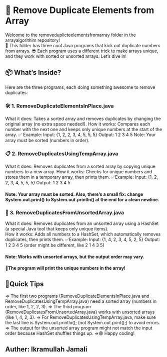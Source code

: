 # 🚀 Remove Duplicate Elements from Array  

Welcome to the removeduplicteelementsfromarray folder in the arrayalgorithim repository!  
🎉 This folder has three cool Java programs that kick out duplicate numbers from arrays. 
😎 Each program uses a different trick to make arrays unique, and they work with sorted or unsorted arrays. Let’s dive in! 

## 📦 What’s Inside?  
Here are the three programs, each doing something awesome to remove duplicates:
### 🛠️ 1. RemoveDuplicateElementsInPlace.java  
What it does: Takes a sorted array and removes duplicates by changing the original array (no extra space needed!). 
How it works: Compares each number with the next one and keeps only unique numbers at the start of the array. 
✅ Example: 
Input: {1, 2, 2, 3, 4, 5, 5, 5} 
Output: 1 2 3 4 5 
Note: Your array must be sorted (numbers in order). 
### 📋 2. RemoveDuplicatesUsingTempArray.java 
What it does: Removes duplicates from a sorted array by copying unique numbers to a new array. 
How it works: Checks for unique numbers and stores them in a temporary array, then prints them. 
✅Example: 
Input: {1, 2, 2, 3, 4, 5, 5, 5} 
Output: 1 2 3 4 5  
#### Note: Your array must be sorted. Also, there’s a small fix: change System.out.print() to System.out.println() at the end for a clean newline. 
### 🌈 3. RemoveDuplicatesFromUnsortedArray.java  
What it does: Removes duplicates from an unsorted array using a HashSet (a special Java tool that keeps only unique items).  
How it works: Adds all numbers to a HashSet, which automatically removes duplicates, then prints them. 
✅Example: 
Input: {1, 4, 2, 3, 4, 5, 2, 5} 
Output: 1 2 3 4 5 (order might be different, like 2 1 4 3 5)  
#### Note: Works with unsorted arrays, but the output order may vary. 
#### 🎉The program will print the unique numbers in the array! 
## 📝Quick Tips 
=> The first two programs (RemoveDuplicateElementsInPlace.java and RemoveDuplicatesUsingTempArray.java) need a sorted array (numbers in order, like 1, 2, 2, 3).
=> The third program (RemoveDuplicatesFromUnsortedArray.java) works with unsorted arrays (like 1, 4, 2, 3).
=> For RemoveDuplicatesUsingTempArray.java, make sure the last line is System.out.println(); (not System.out.print();) to avoid errors.
=> The output for the unsorted array program might not match the input order because HashSet shuffles things up.
=>😄 Happy coding! 
## Auther: Ikramullah Jamali
